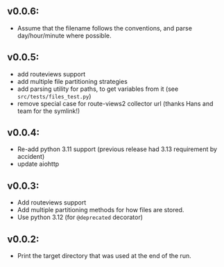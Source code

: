 ## v0.0.6:

  * Assume that the filename follows the conventions, and parse day/hour/minute
    where possible.


## v0.0.5:

  * add routeviews support
  * add multiple file partitioning strategies
  * add parsing utility for paths, to get variables from it (see
    `src/tests/files_test.py`)
  * remove special case for route-views2 collector url (thanks Hans and team for the symlink!)

## v0.0.4:

  * Re-add python 3.11 support (previous release had 3.13 requirement by accident)
  * update aiohttp

## v0.0.3:

  * Add routeviews support
  * Add multiple partitioning methods for how files are stored.
  * Use python 3.12 (for `@deprecated` decorator)

## v0.0.2:

  * Print the target directory that was used at the end of the run.
